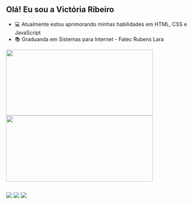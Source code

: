 ## Olá! Eu sou a Victória Ribeiro

- 💻 Atualmente estou aprimorando minhas habilidades em HTML, CSS e JavaScript
- 📚 Graduanda em Sistemas para Internet - Fatec Rubens Lara

<div>
	<a href="https://github.com/viclsr">
  	<img height="180em" width="400em" src="https://github-readme-stats.vercel.app/api?username=viclsr&show_icons=true&theme=dracula&include_all_commits=true&count_private=true"/>
  	<img height="180em" width="400em" src="https://github-readme-stats.vercel.app/api/top-langs/?username=viclsr&layout=compact&langs_count=7&theme=dracula"/>
</div>

##
	
<div>
  	<a href="https://instagram.com/v.l.s.r" target="_blank"><img src="https://img.shields.io/badge/-Instagram-%23E4405F?style=for-the-badge&logo=instagram&logoColor=white" target="_blank"></a>
  	<a href = "mailto:victorialsr0112@gmail.com"><img src="https://img.shields.io/badge/-Gmail-%23333?style=for-the-badge&logo=gmail&logoColor=white" target="_blank"></a>
  	<a href="https://www.linkedin.com/in/victorialsr" target="_blank"><img src="https://img.shields.io/badge/-LinkedIn-%230077B5?style=for-the-badge&logo=linkedin&logoColor=white" target="_blank"></a> 
</div>
